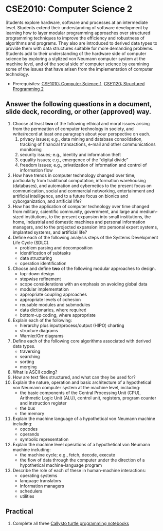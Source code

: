 # CSE2010: Computer Science 2

Students explore hardware, software and processes at an intermediate level. Students extend their understanding of software development by learning how to layer modular programming approaches over structured programming techniques to improve the efficiency and robustness of algorithms and programs. They also are introduced to derived data types to provide them with data structures suitable for more demanding problems. Students add to their understanding of the hardware side of computer science by exploring a stylized von Neumann computer system at the machine level, and of the social side of computer science by examining some of the issues that have arisen from the implementation of computer technology.

* Prerequisites: [CSE1010: Computer Science 1](CSE1010.md), [CSE1120: Structured Programming 2](CSE1120.md)

## Answer the following questions in a document, slide deck, recording, or other (approved) way.

1. Choose at least **two** of the following ethical and moral issues arising from the permeation of computer technology in society, and write/record at least one paragraph about your perspective on each.
    1. privacy issues; e.g., data mining and database consolidation, tracking of financial transactions, e-mail and other communications monitoring
    1. security issues; e.g., identity and information theft
    1. equality issues; e.g., emergence of the “digital divide”
    1. freedom issues; e.g., privatization of information and control of information flow
1. How have trends in computer technology changed over time, particularly from traditional computation, information warehousing (databases), and automation and cybernetics to the present focus on communication, social and commercial networking, entertainment and artificial intelligence, and to a future focus on bionics and cyborganization, and artificial life?
1. How has the application of computer technology over time changed from military, scientific community, government, and large and medium-sized institutions, to the present expansion into small institutions, the home, industrial and domestic machines and personal information managers, and to the projected expansion into personal expert systems, implanted systems, and artificial life?
1. Define each of the following analysis steps of the Systems Development Life Cycle (SDLC).
    * problem parsing and decomposition
    * identification of subtasks
    * data structuring
    * operation identification
1. Choose and define **two** of the following modular approaches to design.
    * top-down design
    * stepwise refinement
    * scope considerations with an emphasis on avoiding global data
    * modular implementation
    * appropriate coupling approaches
    * appropriate levels of cohesion
    * reusable modules and submodules
    * data dictionaries, where required
    * bottom-up coding, where appropriate
1. Explain each of the following:
    * hierarchy plus input/process/output (HIPO) charting
    * structure diagrams
    * Warnier/Orr diagrams
1. Define each of the following core algorithms associated with derived data types.
    * traversing
    * searching
    * sorting
    * merging
1. What is ASCII coding?
1. How are text files structured, and what can they be used for?
1. Explain the nature, operation and basic architecture of a hypothetical von Neumann computer system at the machine level, including:
    * the basic components of the Central Processing Unit (CPU), Arithmetic Logic Unit (ALU), control unit, registers, program counter and instruction register
    * the bus
    * the memory
1. Explain the machine language of a hypothetical von Neumann machine including:
    * opcodes
    * operands
    * symbolic representation
1. Explain the machine level operations of a hypothetical von Neumann machine including:
    * the machine cycle; e.g., fetch, decode, execute
    * the flow of data through the computer under the direction of a hypothetical machine-language program
1. Describe the role of each of these in human-machine interactions:
    * operating systems
    * language translators
    * information managers
    * schedulers
    * utilities

## Practical

1. Complete all three [Callysto turtle programming notebooks](https://bit.ly/2YGhGW4)
